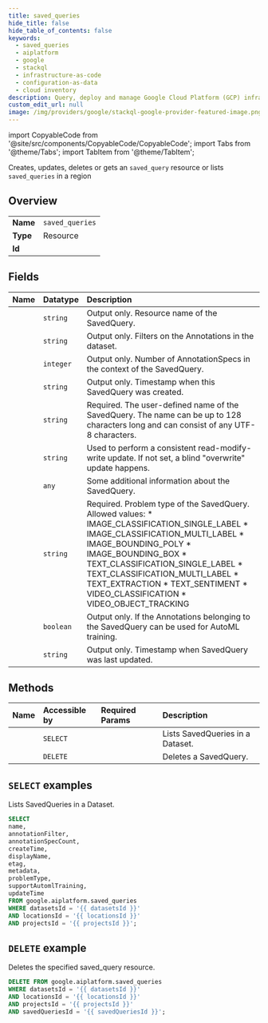 ```yaml
---
title: saved_queries
hide_title: false
hide_table_of_contents: false
keywords:
  - saved_queries
  - aiplatform
  - google
  - stackql
  - infrastructure-as-code
  - configuration-as-data
  - cloud inventory
description: Query, deploy and manage Google Cloud Platform (GCP) infrastructure and resources using SQL
custom_edit_url: null
image: /img/providers/google/stackql-google-provider-featured-image.png
---
```


import CopyableCode from '@site/src/components/CopyableCode/CopyableCode';
import Tabs from '@theme/Tabs';
import TabItem from '@theme/TabItem';

Creates, updates, deletes or gets an <code>saved_query</code> resource or lists <code>saved_queries</code> in a region

## Overview
<table><tbody>
<tr><td><b>Name</b></td><td><code>saved_queries</code></td></tr>
<tr><td><b>Type</b></td><td>Resource</td></tr>
<tr><td><b>Id</b></td><td><CopyableCode code="google.aiplatform.saved_queries" /></td></tr>
</tbody></table>

## Fields
| Name | Datatype | Description |
|:-----|:---------|:------------|
| <CopyableCode code="name" /> | `string` | Output only. Resource name of the SavedQuery. |
| <CopyableCode code="annotationFilter" /> | `string` | Output only. Filters on the Annotations in the dataset. |
| <CopyableCode code="annotationSpecCount" /> | `integer` | Output only. Number of AnnotationSpecs in the context of the SavedQuery. |
| <CopyableCode code="createTime" /> | `string` | Output only. Timestamp when this SavedQuery was created. |
| <CopyableCode code="displayName" /> | `string` | Required. The user-defined name of the SavedQuery. The name can be up to 128 characters long and can consist of any UTF-8 characters. |
| <CopyableCode code="etag" /> | `string` | Used to perform a consistent read-modify-write update. If not set, a blind "overwrite" update happens. |
| <CopyableCode code="metadata" /> | `any` | Some additional information about the SavedQuery. |
| <CopyableCode code="problemType" /> | `string` | Required. Problem type of the SavedQuery. Allowed values: * IMAGE_CLASSIFICATION_SINGLE_LABEL * IMAGE_CLASSIFICATION_MULTI_LABEL * IMAGE_BOUNDING_POLY * IMAGE_BOUNDING_BOX * TEXT_CLASSIFICATION_SINGLE_LABEL * TEXT_CLASSIFICATION_MULTI_LABEL * TEXT_EXTRACTION * TEXT_SENTIMENT * VIDEO_CLASSIFICATION * VIDEO_OBJECT_TRACKING |
| <CopyableCode code="supportAutomlTraining" /> | `boolean` | Output only. If the Annotations belonging to the SavedQuery can be used for AutoML training. |
| <CopyableCode code="updateTime" /> | `string` | Output only. Timestamp when SavedQuery was last updated. |

## Methods
| Name | Accessible by | Required Params | Description |
|:-----|:--------------|:----------------|:------------|
| <CopyableCode code="list" /> | `SELECT` | <CopyableCode code="datasetsId, locationsId, projectsId" /> | Lists SavedQueries in a Dataset. |
| <CopyableCode code="delete" /> | `DELETE` | <CopyableCode code="datasetsId, locationsId, projectsId, savedQueriesId" /> | Deletes a SavedQuery. |

## `SELECT` examples

Lists SavedQueries in a Dataset.

```sql
SELECT
name,
annotationFilter,
annotationSpecCount,
createTime,
displayName,
etag,
metadata,
problemType,
supportAutomlTraining,
updateTime
FROM google.aiplatform.saved_queries
WHERE datasetsId = '{{ datasetsId }}'
AND locationsId = '{{ locationsId }}'
AND projectsId = '{{ projectsId }}'; 
```

## `DELETE` example

Deletes the specified saved_query resource.

```sql
DELETE FROM google.aiplatform.saved_queries
WHERE datasetsId = '{{ datasetsId }}'
AND locationsId = '{{ locationsId }}'
AND projectsId = '{{ projectsId }}'
AND savedQueriesId = '{{ savedQueriesId }}';
```
